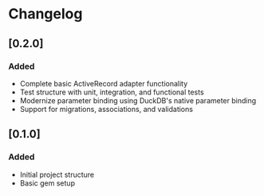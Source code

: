 # Changelog

## [0.2.0]

### Added

- Complete basic ActiveRecord adapter functionality
- Test structure with unit, integration, and functional tests
- Modernize parameter binding using DuckDB's native parameter binding
- Support for migrations, associations, and validations

## [0.1.0]

### Added
- Initial project structure
- Basic gem setup
